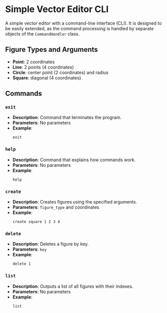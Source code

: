 # Simple Vector Editor CLI

A simple vector editor with a command-line interface (CLI). It is designed to be easily extended, as the command processing is handled by separate objects of the `CommandHandler` class.

## Figure Types and Arguments

- **Point**: 2 coordinates  
- **Line**: 2 points (4 coordinates)  
- **Circle**: center point (2 coordinates) and radius  
- **Square**: diagonal (4 coordinates)

## Commands

### `exit`
- **Description**: Command that terminates the program.
- **Parameters**: No parameters
- **Example**: 
  ```
  exit

### `help`
- **Description**: Command that explains how commands work.
- **Parameters**: No parameters
- **Example**: 
  ```
  help
  ```

### `create`
- **Description**: Creates figures using the specified arguments.
- **Parameters**: `figure_type` and coordinates
- **Example**:
  ```
  create square 1 2 3 4
  ```

### `delete`
- **Description**: Deletes a figure by key.
- **Parameters**: `key`
- **Example**:
  ```
  delete 1
  ```

### `list`
- **Description**: Outputs a list of all figures with their indexes.
- **Parameters**: No parameters
- **Example**:
  ```
  list
  ```